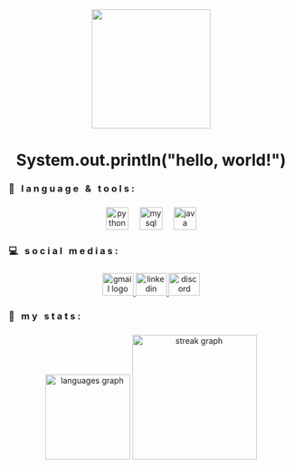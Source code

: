 <div align="center">
  <img height="210" src="https://i.imgflip.com/7sj55v.gif"  />
</div>

###

<h1 align="center">System.out.println("hello, world!")</h1>

###

<h3 align="left">👾 ͏ ͏ ͏l a n g u a g e ͏ ͏ ͏& ͏ ͏ ͏t o o l s :</h3>

###

<div align="center">
  <img src="https://cdn.jsdelivr.net/gh/devicons/devicon/icons/python/python-original.svg" height="40" alt="python logo"  />
  <img width="12" />
  <img src="https://cdn.jsdelivr.net/gh/devicons/devicon/icons/mysql/mysql-original.svg" height="40" alt="mysql logo"  />
  <img width="12" />
  <img src="https://cdn.jsdelivr.net/gh/devicons/devicon/icons/java/java-original.svg" height="40" alt="java logo"  />
</div>

###

<h3 align="left">💻 ͏ ͏ ͏s o c i a l ͏ ͏ ͏m e d i a s :</h3>

###

<div align="center">
  <a href="https://mail.google.com/mail/u/jessica.luiz@maisunifacisa.com.br" target="_blank">
    <img src="https://raw.githubusercontent.com/maurodesouza/profile-readme-generator/master/src/assets/icons/social/gmail/default.svg" width="55" height="40" alt="gmail logo"  />
  </a>
  <a href="https://www.linkedin.com/in/sicaddict" target="_blank">
    <img src="https://raw.githubusercontent.com/maurodesouza/profile-readme-generator/master/src/assets/icons/social/linkedin/default.svg" width="55" height="40" alt="linkedin logo"  />
  </a>
  <a href="https://discordapp.com/users/.woobot" target="_blank">
    <img src="https://raw.githubusercontent.com/maurodesouza/profile-readme-generator/master/src/assets/icons/social/discord/default.svg" width="55" height="40" alt="discord logo"  />
  </a>
</div>

###

<h3 align="left">🔎 ͏ ͏ ͏m y ͏ ͏ ͏s t a t s :</h3>

###

<div align="center">
  <img src="https://github-readme-stats.vercel.app/api/top-langs?username=woobot&locale=en&hide_title=false&layout=compact&card_width=320&langs_count=5&theme=midnight-purple&hide_border=false&order=2" height="150" alt="languages graph"  />
  <img src="https://streak-stats.demolab.com?user=woobot&locale=en&mode=weekly&theme=midnight-purple&hide_border=true&border_radius=5&order=3" height="220" alt="streak graph"  />
</div>

###
